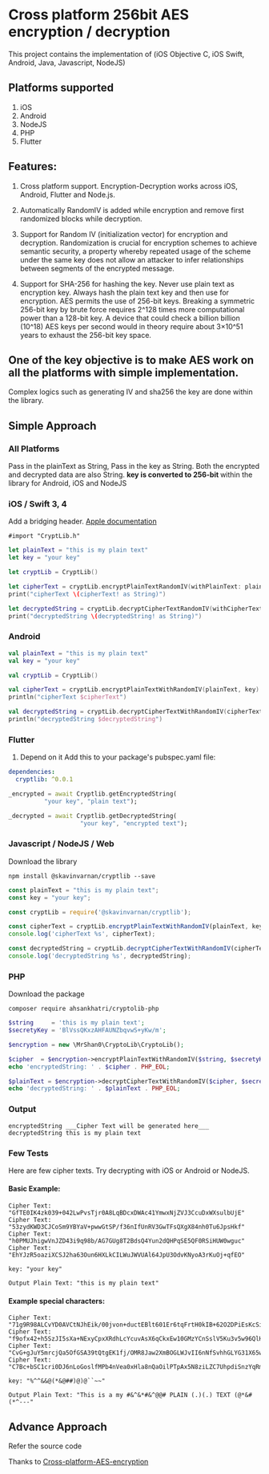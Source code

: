 # Cross platform 256bit AES encryption / decryption

This project contains the implementation of (iOS Objective C, iOS Swift, Android, Java, Javascript, NodeJS)

## Platforms supported

1. iOS
2. Android
3. NodeJS
4. PHP
5. Flutter

## Features:

1. Cross platform support. Encryption-Decryption works across iOS, Android, Flutter and Node.js.

2. Automatically RandomIV is added while encryption and remove first randomized blocks while decryption.

3. Support for Random IV (initialization vector) for encryption and decryption. Randomization is crucial for encryption schemes to achieve semantic security, a property whereby repeated usage of the scheme under the same key does not allow an attacker to infer relationships between segments of the encrypted message.

4.  Support for SHA-256 for hashing the key. Never use plain text as encryption key. Always hash the plain text key and then use for encryption. AES permits the use of 256-bit keys. Breaking a symmetric 256-bit key by brute force requires 2^128 times more computational power than a 128-bit key. A device that could check a billion billion (10^18) AES keys per second would in theory require about 3×10^51 years to exhaust the 256-bit key space.

## One of the key objective is to make AES work on all the platforms with simple implementation.
Complex logics such as generating IV and sha256 the key are done within the library.

## Simple Approach
### All Platforms
Pass in the plainText as String, Pass in the key as String. Both the encrypted and decrypted data are also String. <b> key is converted to 256-bit </b>within the library for Android, iOS and NodeJS

### iOS / Swift 3, 4
Add a bridging header. [Apple documentation](https://developer.apple.com/library/content/documentation/Swift/Conceptual/BuildingCocoaApps/MixandMatch.html)
```objc
#import "CryptLib.h"
```
```swift
let plainText = "this is my plain text"
let key = "your key"

let cryptLib = CryptLib()

let cipherText = cryptLib.encryptPlainTextRandomIV(withPlainText: plainText, key: key)
print("cipherText \(cipherText! as String)")

let decryptedString = cryptLib.decryptCipherTextRandomIV(withCipherText: cipherText, key: key)
print("decryptedString \(decryptedString! as String)")
```


### Android
```kotlin
val plainText = "this is my plain text"
val key = "your key"

val cryptLib = CryptLib()

val cipherText = cryptLib.encryptPlainTextWithRandomIV(plainText, key)
println("cipherText $cipherText")

val decryptedString = cryptLib.decryptCipherTextWithRandomIV(cipherText, key)
println("decryptedString $decryptedString")
```
### Flutter
1. Depend on it
Add this to your package's pubspec.yaml file:
```yaml
dependencies:
  cryptlib: ^0.0.1
```

```dart
_encrypted = await Cryptlib.getEncryptedString(
          "your key", "plain text");

_decrypted = await Cryptlib.getDecryptedString(
                    "your key", "encrypted text");
```

### Javascript / NodeJS / Web
Download the library
```shell
npm install @skavinvarnan/cryptlib --save
```

```javascript
const plainText = "this is my plain text";
const key = "your key";

const cryptLib = require('@skavinvarnan/cryptlib');

const cipherText = cryptLib.encryptPlainTextWithRandomIV(plainText, key);
console.log('cipherText %s', cipherText);

const decryptedString = cryptLib.decryptCipherTextWithRandomIV(cipherText, key);
console.log('decryptedString %s', decryptedString);
```

### PHP
Download the package
```shell
composer require ahsankhatri/cryptolib-php
```

```php
$string     = 'this is my plain text';
$secretyKey = 'BlVssQKxzAHFAUNZbqvwS+yKw/m';

$encryption = new \MrShan0\CryptoLib\CryptoLib();

$cipher  = $encryption->encryptPlainTextWithRandomIV($string, $secretyKey);
echo 'encryptedString: ' . $cipher . PHP_EOL;

$plainText = $encryption->decryptCipherTextWithRandomIV($cipher, $secretyKey);
echo 'decryptedString: ' . $plainText . PHP_EOL;
```

### Output
```
encryptedString ___Cipher Text will be generated here___
decryptedString this is my plain text
```

### Few Tests
Here are few cipher texts. Try decrypting with iOS or Android or NodeJS.
#### Basic Example:
```
Cipher Text: "GfTE0IK4zk039+042LwPvsTjr0A8LqBDcxDWAc41YmwxNjZVJ3CcuDxWXsulbUjE"
Cipher Text: "53zydKWD3CJCoSm9YBYaV+pwwGtSP/f36nIfUnRV3GwTFsQXgX84nh0Tu6JpsHkf"
Cipher Text: "h0PMUJhigwVnJZD43i9q98b/AG7GUg8T2BdsQ4Yun2dQHPqSE5QF0RSiHUW0wguc"
Cipher Text: "EhYJzR5oaziXCSJ2ha63Oun6HXLkCILWuJWVUAl64JpU3OdvKNyoA3rKuOj+qfEO"

key: "your key"

Output Plain Text: "this is my plain text"
```

#### Example special characters:
```
Cipher Text: "71g9R98ALCvYD0AVCtNJhEik/00jvon+ductEBlt601Er6tqFrtH0kIB+62O2DPiEsKcSilUez2MXsyGzA2Z9KM8h/tiLmM6psaSLaFELXw="
Cipher Text: "f9ofx42+h5SzJI5sXa+NExyCpxXRdhLcYcuvAsX6qCkxEw10GMzYCnSslV5Ku3v5w96QlHVceLn6yBcUBeZHlpbcnKv38ZKCGxTTv95gIN0="
Cipher Text: "CvG+gJuY5mrcjQa5OfGSA39tQtgEK1fj/OMR8Jaw2XmBOGLWJvII6nNfSvhhGLYG31X65wSLTy6Naz/OTrkEA7KOlpM5PYPpjbY06JA7zHg="
Cipher Text: "C7Bc+bSC1cri0DJ6nLoGoslfMPb4nVea0xHla8nQaOilPTpAx5N8ziLZC7UhpdiSnzYqRmh0WiH5u0wJmAn0JEEFqsxhW6z0biFmT6p8x1s="

key: "%^^&&@(*&@##)@)@``~~"

Output Plain Text: "This is a my #&^&*#&^@@# PLAIN (.)(.) TEXT (@*&#(*^---"
```

## Advance Approach
Refer the source code

Thanks to [Cross-platform-AES-encryption](https://github.com/Pakhee/Cross-platform-AES-encryption)
